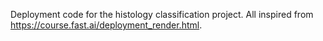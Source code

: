 Deployment code for the histology classification project. All inspired from https://course.fast.ai/deployment_render.html.
